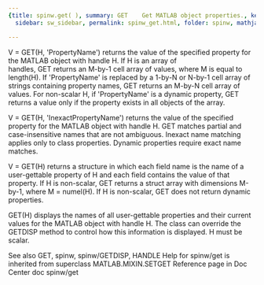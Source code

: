 ```yaml
---
{title: spinw.get( ), summary: GET    Get MATLAB object properties., keywords: sample,
  sidebar: sw_sidebar, permalink: spinw_get.html, folder: spinw, mathjax: 'true'}

---
```

   V = GET(H, 'PropertyName') returns the value of the specified
   property for the MATLAB object with handle H.  If H is an array of  
   handles, GET returns an M-by-1 cell array of values, where M is equal
   to length(H). If 'PropertyName' is replaced by a 1-by-N or N-by-1
   cell array of strings containing property names, GET returns an M-by-N
   cell array of values.  For non-scalar H, if 'PropertyName' is a 
   dynamic  property, GET returns a value only if the property exists in 
   all objects of the array.
  
   V = GET(H, 'InexactPropertyName') returns the value of the specified
   property for the MATLAB object with handle H. GET matches partial and 
   case-insensitive names that are not ambiguous. Inexact name matching 
   applies only to class properties. Dynamic properties require exact name matches.
 
   V = GET(H) returns a structure in which each field name is the name of
   a user-gettable property of H and each field contains the value of that
   property.  If H is non-scalar, GET returns a struct array with 
   dimensions M-by-1, where M = numel(H).  If H is non-scalar, GET does 
   not return dynamic properties.
 
   GET(H) displays the names of all user-gettable properties and their 
   current values for the MATLAB object with handle H.  The class can 
   override the GETDISP method to control how this information is 
   displayed.  H must be scalar.
 
   See also GET, spinw, spinw/GETDISP, HANDLE
Help for spinw/get is inherited from superclass MATLAB.MIXIN.SETGET
   Reference page in Doc Center
      doc spinw/get

